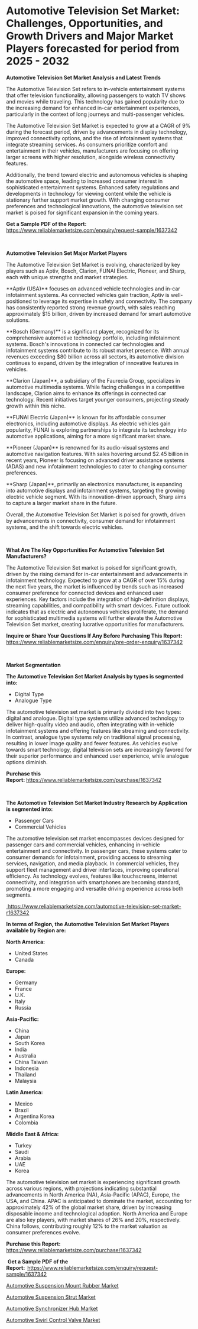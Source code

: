 <p><h1>Automotive Television Set Market: Challenges, Opportunities, and Growth Drivers and Major Market Players forecasted for period from 2025 - 2032</h1></p><p><strong>Automotive Television Set Market Analysis and Latest Trends</strong></p>
<p><p>The Automotive Television Set refers to in-vehicle entertainment systems that offer television functionality, allowing passengers to watch TV shows and movies while traveling. This technology has gained popularity due to the increasing demand for enhanced in-car entertainment experiences, particularly in the context of long journeys and multi-passenger vehicles.</p><p>The Automotive Television Set Market is expected to grow at a CAGR of 9% during the forecast period, driven by advancements in display technology, improved connectivity options, and the rise of infotainment systems that integrate streaming services. As consumers prioritize comfort and entertainment in their vehicles, manufacturers are focusing on offering larger screens with higher resolution, alongside wireless connectivity features. </p><p>Additionally, the trend toward electric and autonomous vehicles is shaping the automotive space, leading to increased consumer interest in sophisticated entertainment systems. Enhanced safety regulations and developments in technology for viewing content while the vehicle is stationary further support market growth. With changing consumer preferences and technological innovations, the automotive television set market is poised for significant expansion in the coming years.</p></p>
<p><strong>Get a Sample PDF of the Report:&nbsp;</strong> <a href="https://www.reliablemarketsize.com/enquiry/request-sample/1637342?utm_campaign=2005&utm_medium=2&utm_source=Github&utm_content=ia&utm_term=23032025&utm_id=automotive-television-set">https://www.reliablemarketsize.com/enquiry/request-sample/1637342</a></p>
<p>&nbsp;</p>
<p><strong>Automotive Television Set Major Market Players</strong></p>
<p><p>The Automotive Television Set Market is evolving, characterized by key players such as Aptiv, Bosch, Clarion, FUNAI Electric, Pioneer, and Sharp, each with unique strengths and market strategies.</p><p>**Aptiv (USA)** focuses on advanced vehicle technologies and in-car infotainment systems. As connected vehicles gain traction, Aptiv is well-positioned to leverage its expertise in safety and connectivity. The company has consistently reported strong revenue growth, with sales reaching approximately $15 billion, driven by increased demand for smart automotive solutions.</p><p>**Bosch (Germany)** is a significant player, recognized for its comprehensive automotive technology portfolio, including infotainment systems. Bosch's innovations in connected car technologies and infotainment systems contribute to its robust market presence. With annual revenues exceeding $80 billion across all sectors, its automotive division continues to expand, driven by the integration of innovative features in vehicles.</p><p>**Clarion (Japan)**, a subsidiary of the Faurecia Group, specializes in automotive multimedia systems. While facing challenges in a competitive landscape, Clarion aims to enhance its offerings in connected car technology. Recent initiatives target younger consumers, projecting steady growth within this niche.</p><p>**FUNAI Electric (Japan)** is known for its affordable consumer electronics, including automotive displays. As electric vehicles gain popularity, FUNAI is exploring partnerships to integrate its technology into automotive applications, aiming for a more significant market share.</p><p>**Pioneer (Japan)** is renowned for its audio-visual systems and automotive navigation features. With sales hovering around $2.45 billion in recent years, Pioneer is focusing on advanced driver assistance systems (ADAS) and new infotainment technologies to cater to changing consumer preferences.</p><p>**Sharp (Japan)**, primarily an electronics manufacturer, is expanding into automotive displays and infotainment systems, targeting the growing electric vehicle segment. With its innovation-driven approach, Sharp aims to capture a larger market share in the future.</p><p>Overall, the Automotive Television Set Market is poised for growth, driven by advancements in connectivity, consumer demand for infotainment systems, and the shift towards electric vehicles.</p></p>
<p>&nbsp;</p>
<p><strong>What Are The Key Opportunities For Automotive Television Set Manufacturers?</strong></p>
<p><p>The Automotive Television Set market is poised for significant growth, driven by the rising demand for in-car entertainment and advancements in infotainment technology. Expected to grow at a CAGR of over 15% during the next five years, the market is influenced by trends such as increased consumer preference for connected devices and enhanced user experiences. Key factors include the integration of high-definition displays, streaming capabilities, and compatibility with smart devices. Future outlook indicates that as electric and autonomous vehicles proliferate, the demand for sophisticated multimedia systems will further elevate the Automotive Television Set market, creating lucrative opportunities for manufacturers.</p></p>
<p><strong>Inquire or Share Your Questions If Any Before Purchasing This Report:</strong> <a href="https://www.reliablemarketsize.com/enquiry/pre-order-enquiry/1637342?utm_campaign=2005&utm_medium=2&utm_source=Github&utm_content=ia&utm_term=23032025&utm_id=automotive-television-set">https://www.reliablemarketsize.com/enquiry/pre-order-enquiry/1637342</a></p>
<p>&nbsp;</p>
<p><strong>Market Segmentation</strong></p>
<p><strong>The Automotive Television Set Market Analysis by types is segmented into:</strong></p>
<p><ul><li>Digital Type</li><li>Analogue Type</li></ul></p>
<p><p>The automotive television set market is primarily divided into two types: digital and analogue. Digital type systems utilize advanced technology to deliver high-quality video and audio, often integrating with in-vehicle infotainment systems and offering features like streaming and connectivity. In contrast, analogue type systems rely on traditional signal processing, resulting in lower image quality and fewer features. As vehicles evolve towards smart technology, digital television sets are increasingly favored for their superior performance and enhanced user experience, while analogue options diminish.</p></p>
<p><strong>Purchase this Report:&nbsp;</strong><a href="https://www.reliablemarketsize.com/purchase/1637342?utm_campaign=2005&utm_medium=2&utm_source=Github&utm_content=ia&utm_term=23032025&utm_id=automotive-television-set">https://www.reliablemarketsize.com/purchase/1637342</a></p>
<p>&nbsp;</p>
<p><strong>The Automotive Television Set Market Industry Research by Application is segmented into:</strong></p>
<p><ul><li>Passenger Cars</li><li>Commercial Vehicles</li></ul></p>
<p><p>The automotive television set market encompasses devices designed for passenger cars and commercial vehicles, enhancing in-vehicle entertainment and connectivity. In passenger cars, these systems cater to consumer demands for infotainment, providing access to streaming services, navigation, and media playback. In commercial vehicles, they support fleet management and driver interfaces, improving operational efficiency. As technology evolves, features like touchscreens, internet connectivity, and integration with smartphones are becoming standard, promoting a more engaging and versatile driving experience across both segments.</p></p>
<p><a href="https://www.reliablemarketsize.com/automotive-television-set-market-r1637342?utm_campaign=2005&utm_medium=2&utm_source=Github&utm_content=ia&utm_term=23032025&utm_id=automotive-television-set">&nbsp;https://www.reliablemarketsize.com/automotive-television-set-market-r1637342</a></p>
<p><strong>In terms of Region, the Automotive Television Set Market Players available by Region are:</strong></p>
<p>
    <p> <strong> North America: </strong>
        <ul>
            <li>United States</li>
            <li>Canada</li>
        </ul>
        </p> 
    <p> <strong> Europe: </strong>
        <ul>
            <li>Germany</li>
            <li>France</li>
            <li>U.K.</li>
            <li>Italy</li>
            <li>Russia</li>
        </ul>
        </p> 
    <p> <strong> Asia-Pacific: </strong>
        <ul>
            <li>China</li>
            <li>Japan</li>
            <li>South Korea</li>
            <li>India</li>
            <li>Australia</li>
            <li>China Taiwan</li>
            <li>Indonesia</li>
            <li>Thailand</li>
            <li>Malaysia</li>
        </ul>
        </p> 
    <p> <strong> Latin America: </strong>
        <ul>
            <li>Mexico</li>
            <li>Brazil</li>
            <li>Argentina Korea</li>
            <li>Colombia</li>
        </ul>
        </p> 
    <p> <strong> Middle East & Africa: </strong>
        <ul>
            <li>Turkey</li>
            <li>Saudi</li>
            <li>Arabia</li>
            <li>UAE</li>
            <li>Korea</li>
        </ul>
    </p>
    </p>
<p><p>The automotive television set market is experiencing significant growth across various regions, with projections indicating substantial advancements in North America (NA), Asia-Pacific (APAC), Europe, the USA, and China. APAC is anticipated to dominate the market, accounting for approximately 42% of the global market share, driven by increasing disposable income and technological adoption. North America and Europe are also key players, with market shares of 26% and 20%, respectively. China follows, contributing roughly 12% to the market valuation as consumer preferences evolve.</p></p>
<p><strong>Purchase this Report: </strong><a href="https://www.reliablemarketsize.com/purchase/1637342?utm_campaign=2005&utm_medium=2&utm_source=Github&utm_content=ia&utm_term=23032025&utm_id=automotive-television-set">https://www.reliablemarketsize.com/purchase/1637342</a></p>
<p>&nbsp;<strong>Get a Sample PDF of the Report:&nbsp;&nbsp;</strong><a href="https://www.reliablemarketsize.com/enquiry/request-sample/1637342?utm_campaign=2005&utm_medium=2&utm_source=Github&utm_content=ia&utm_term=23032025&utm_id=automotive-television-set">https://www.reliablemarketsize.com/enquiry/request-sample/1637342</a></p>
<p><strong></strong></p>
<p><p><a href="https://github.com/gogashopkewy/Market-Research-Report-List-1/blob/main/automotive-suspension-mount-rubber-market.md?utm_campaign=2005&utm_medium=2&utm_source=Github&utm_content=ia&utm_term=23032025&utm_id=automotive-television-set">Automotive Suspension Mount Rubber Market</a></p><p><a href="https://github.com/myrieronays5/Market-Research-Report-List-1/blob/main/automotive-suspension-strut-market.md?utm_campaign=2005&utm_medium=2&utm_source=Github&utm_content=ia&utm_term=23032025&utm_id=automotive-television-set">Automotive Suspension Strut Market</a></p><p><a href="https://github.com/lylyparadise/Market-Research-Report-List-6/blob/main/automotive-synchronizer-hub-market.md?utm_campaign=2005&utm_medium=2&utm_source=Github&utm_content=ia&utm_term=23032025&utm_id=automotive-television-set">Automotive Synchronizer Hub Market</a></p><p><a href="https://github.com/kohushamudo3/Market-Research-Report-List-1/blob/main/automotive-swirl-control-valve-market.md?utm_campaign=2005&utm_medium=2&utm_source=Github&utm_content=ia&utm_term=23032025&utm_id=automotive-television-set">Automotive Swirl Control Valve Market</a></p></p>